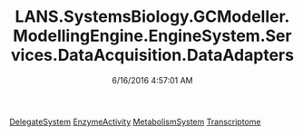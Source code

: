 ﻿---
title: LANS.SystemsBiology.GCModeller.ModellingEngine.EngineSystem.Services.DataAcquisition.DataAdapters
date: 6/16/2016 4:57:01 AM
---

[DelegateSystem](T-LANS.SystemsBiology.GCModeller.ModellingEngine.EngineSystem.Services.DataAcquisition.DataAdapters.DelegateSystem.html)
[EnzymeActivity](T-LANS.SystemsBiology.GCModeller.ModellingEngine.EngineSystem.Services.DataAcquisition.DataAdapters.EnzymeActivity.html)
[MetabolismSystem](T-LANS.SystemsBiology.GCModeller.ModellingEngine.EngineSystem.Services.DataAcquisition.DataAdapters.MetabolismSystem.html)
[Transcriptome](T-LANS.SystemsBiology.GCModeller.ModellingEngine.EngineSystem.Services.DataAcquisition.DataAdapters.Transcriptome.html)
